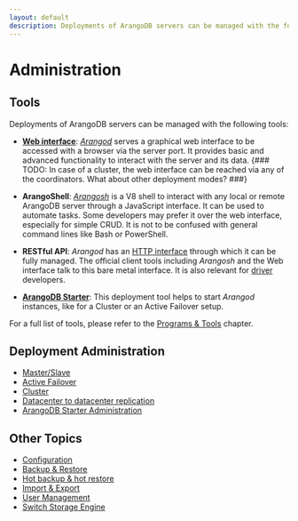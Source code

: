 ```yaml
---
layout: default
description: Deployments of ArangoDB servers can be managed with the following tools
---
```

Administration
==============

Tools
-----

Deployments of ArangoDB servers can be managed with the following tools:

- [**Web interface**](programs-web-interface.html):
  [_Arangod_](programs-arangod.html) serves a graphical web interface to
  be accessed with a browser via the server port. It provides basic and advanced
  functionality to interact with the server and its data.
{### TODO: In case of a cluster, the web interface can be reached via any of the coordinators. What about other deployment modes? ###}

- **ArangoShell**: [_Arangosh_](programs-arangosh.html) is a V8 shell to
  interact with any local or remote ArangoDB server through a JavaScript
  interface. It can be used to automate tasks. Some developers may prefer it over
  the web interface, especially for simple CRUD. It is not to be confused with
  general command lines like Bash or PowerShell.

- **RESTful API**: _Arangod_ has an [HTTP interface](../http/) through
  which it can be fully managed. The official client tools including _Arangosh_ and
  the Web interface talk to this bare metal interface. It is also relevant for
  [driver](../drivers/) developers.

- [**ArangoDB Starter**](programs-starter.html): This deployment tool
  helps to start _Arangod_ instances, like for a Cluster or an Active Failover setup.
  
For a full list of tools, please refer to the [Programs & Tools](programs.html) chapter.

Deployment Administration
-------------------------

- [Master/Slave](administration-master-slave.html)
- [Active Failover](administration-active-failover.html)
- [Cluster](administration-cluster.html)
- [Datacenter to datacenter replication](administration-dc2-dc.html)
- [ArangoDB Starter Administration](administration-starter.html)

Other Topics
------------

- [Configuration](administration-configuration.html)
- [Backup & Restore](backup-restore.html)
- [Hot backup & hot restore](hot-backup-restore.html)
- [Import & Export](administration-import-export.html)
- [User Management](administration-managing-users.html)
- [Switch Storage Engine](administration-engine-switch-engine.html)

